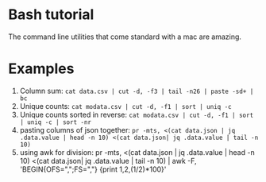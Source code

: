 # Bash tutorial
The command line utilities that come standard with a mac are amazing.

# Examples

1.  Column sum: `cat data.csv | cut -d, -f3 | tail -n26 | paste -sd+ | bc`
2.  Unique counts: `cat modata.csv | cut -d, -f1 | sort | uniq -c `
3.  Unique counts sorted in reverse: `cat modata.csv | cut -d, -f1 | sort | uniq -c | sort
    -nr `
4.  pasting columns of json together: `pr -mts, <(cat data.json | jq .data.value | head -n 10) <(cat data.json| jq .data.value | tail -n 10)`
5.  using awk for division: pr -mts, <(cat data.json | jq .data.value | head -n 10) <(cat data.json| jq .data.value | tail -n 10) | awk -F, 'BEGIN{OFS=",";FS=","} {print $1,$2,($1/$2)*100}'

